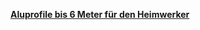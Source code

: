 [**Aluprofile bis 6 Meter für den Heimwerker**](https://www.aluscout.de/Alu-System-Profile-15-x-15-mm)